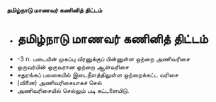 **தமிழ்நாடு மாணவர் கணினித் திட்டம்**
- # தமிழ்நாடு மாணவர் கணினித் திட்டம்
- -3 n. படையின் முகப்பு வீரனுக்குப் பின்னுள்ள ஒற்றை அணிவரிசை
- ஒருவர்பின் ஒருவரான ஒற்றை ஆள்வரிசை
- சதுரங்கப் பலகையில் இடைநீளத்திலுள்ள ஒற்றைக்கட்ட வரிசை
- (வினை) அணிவரிசையாகச் செல்
- அணிவரிசையில் செல்லும் படி கட்டளையிடு.

